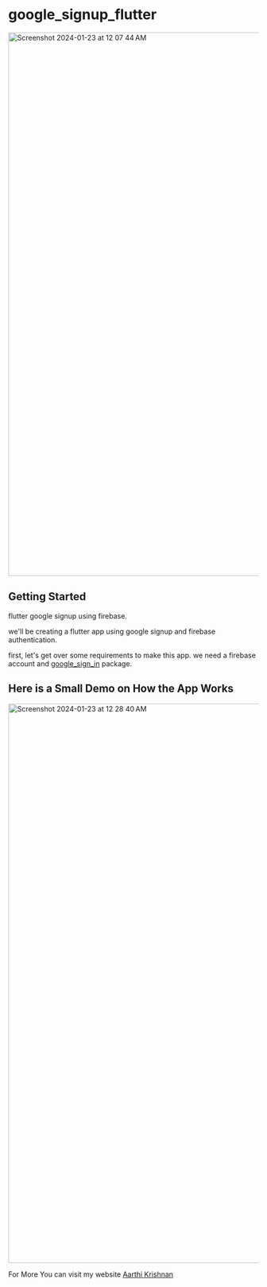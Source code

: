 # google_signup_flutter

<img width="1094" alt="Screenshot 2024-01-23 at 12 07 44 AM" src="https://github.com/arthikrishh/flutter_google_signup/assets/116914004/30336397-b22a-4931-bda5-6b2e109667ac">


## Getting Started

flutter google signup using firebase. 

we'll be creating a flutter app using google signup and firebase authentication.

first, let's get over some requirements to make this app. we need a firebase account and [google_sign_in](https://pub.dev/packages/google_sign_in) package. 

## Here is a Small Demo on How the App Works 

<img width="1126" alt="Screenshot 2024-01-23 at 12 28 40 AM" src="https://github.com/arthikrishh/flutter_google_signup/assets/116914004/f3c54a1c-d2ad-44d1-812d-66dddeb245b9">


For More You can visit my website [Aarthi Krishnan](https://aarthikrishnan.com)
